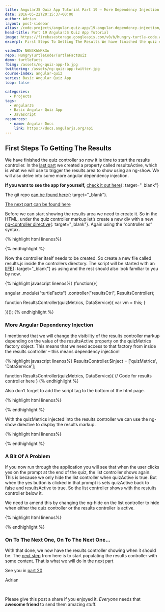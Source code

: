 ```yaml
---
title: AngularJS Quiz App Tutorial Part 19 – More Dependency Injection
date: 2016-05-22T20:15:37+00:00
author: Adrian
layout: post-sidebar
alias: /code-projects/angular-quiz-app/19-angular-dependency-injection/
head-title: Part 19 AngularJS Quiz App Tutorial
image: https://firebasestorage.googleapis.com/v0/b/hungry-turtle-code.appspot.com/o/article_images%2FAngular-quiz-part-19_f7ugae.jpg?alt=media&token=d824b20e-e6a5-43eb-b3af-9e7b00ced4e5
excerpt: First Steps To Getting The Results We have finished the quiz controller so now it is time to start the results controller. In the last part we created a property called resultsActive, which is what we will use to trigger …

videoID: N6N3KhkKk3o
repo: HungryTurtleCode/TurtleFactQuiz
demo: turtlefacts
fbimg: /assets/ng-quiz-app-fb.jpg
twitterimg: /assets/ng-quiz-app-twitter.jpg
course-index: angular-quiz
series: Basic Angular Quiz App
loop: false

categories:
  - Projects
tags:
  - AngularJS
  - Basic Angular Quiz App
  - Javascript
resources:
  - name: Angular Docs
    link: https://docs.angularjs.org/api
---
```

## First Steps To Getting The Results

We have finished the quiz controller so now it is time to start the results controller. In the [last part]({{site.baseurl}}/projects/18-marking-the-quiz/) we created a property called resultsActive, which is what we will use to trigger the results area to show using an ng-show. We will also delve into some more angular dependency injection.

**If you want to see the app for yourself,** [check it out here]({{site.baseurl}}/demos/turtlefacts){: target="_blank"}<!--_-->

The git repo [can be found here](https://github.com/adiman9/HungryTurtleFactQuiz){: target="_blank"}<!--_-->.

[The next part can be found here]({{site.baseurl}}/projects/20-familiar-bootstrap/)

Before we can start showing the results area we need to create it. So in the HTML, under the quiz controller markup let’s create a new div with a new [ng-controller directive](https://docs.angularjs.org/api/ng/directive/ngController){: target="_blank"}<!--_-->. Again using the &#8220;controller as&#8221; syntax.

{% highlight html linenos%}
<div ng-controller="resultsCtrl as results">
  <!-- results controller markup -->
</div>
{% endhighlight %}

Now the controller itself needs to be created. So create a new file called results.js inside the controllers directory. The script will be started with an [IIFE](http://stackoverflow.com/questions/8228281/what-is-the-function-construct-in-javascript){: target="_blank"}<!--_--> as using and the rest should also look familiar to you by now.

{% highlight javascript linenos%}
(function(){

  angular
    .module("turtleFacts")
    .controller("resultsCtrl", ResultsController);

  function ResultsController(quizMetrics, DataService){
    var vm = this;
  }

})();
{% endhighlight %}

### More Angular Dependency Injection

I mentioned that we will change the visibility of the results controller markup depending on the value of the resultsActive property on the quizMetrics factory object. This means that we need access to that factory from inside the results controller &#8211; this means dependency injection!

{% highlight javascript linenos%}
ResultsController.$inject = ['quizMetrics', 'DataService'];

function ResultsController(quizMetrics, DataService){
  // Code for results controller here
}
{% endhighlight %}

Also don’t forget to add the script tag to the bottom of the html page.

{% highlight html linenos%}
<!-- Our application scripts -->
<script src="js/app.js"></script>
<script src="js/controllers/list.js"></script>
<script src="js/controllers/quiz.js"></script>
<script src="js/controllers/results.js"></script>
<script src="js/factories/quizMetrics.js"></script>
<script src="js/factories/dataservice.js"></script>
{% endhighlight %}

With the quizMetrics injected into the results controller we can use the ng-show directive to display the results markup.

{% highlight html linenos%}
<div ng-controller="resultsCtrl as results" ng-show="results.quizMetrics.resultsActive">
</div>
{% endhighlight %}

### A Bit Of A Problem

If you now run through the application you will see that when the user clicks yes on the prompt at the end of the quiz, the list controller shows again. This is because we only hide the list controller when quizActive is true. But when the yes button is clicked in that prompt is sets quizActive back to false and resultsActive to true. So the list controller shows with the restults controller below it.

We need to amend this by changing the ng-hide on the list controller to hide when either the quiz controller or the results controller is active.

{% highlight html linenos%}
<div ng-controller="listCtrl as list" ng-hide="list.quizMetrics.quizActive || list.quizMetrics.resultsActive">

</div>
{% endhighlight %}

### On To The Next One, On To The Next One&#8230;

With that done, we now have the results controller showing when it should be. The [next step]({{site.baseurl}}/projects/20-familiar-bootstrap/) from here is to start populating the results controller with some content. That is what we will do in the [next part]({{site.baseurl}}/projects/20-familiar-bootstrap/)

See you in [part 20]({{site.baseurl}}/projects/20-familiar-bootstrap/)

Adrian

&nbsp;

Please give this post a share if you enjoyed it. _Everyone_ needs that **awesome friend** to send them amazing stuff.
